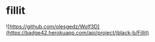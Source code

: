 # fillit
![https://github.com/olesgedz/Wolf3D](https://badge42.herokuapp.com/api/project/jblack-b/Fillit)
